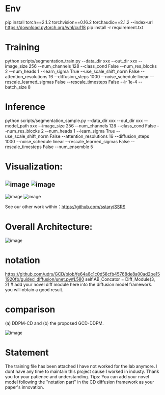 # Env 
pip install torch==2.1.2 torchvision==0.16.2 torchaudio==2.1.2 --index-url https://download.pytorch.org/whl/cu118
pip install -r requirement.txt

# Training 
python scripts/segmentation_train.py --data_dir xxx --out_dir xxx --image_size 256 --num_channels 128 --class_cond False --num_res_blocks 2 --num_heads 1 --learn_sigma True --use_scale_shift_norm False --attention_resolutions 16 --diffusion_steps 1000 --noise_schedule linear --rescale_learned_sigmas False --rescale_timesteps False --lr 1e-4 --batch_size 8

# Inference
python scripts/segmentation_sample.py  --data_dir xxx --out_dir xxx --model_path xxx --image_size 256 --num_channels 128 --class_cond False --num_res_blocks 2 --num_heads 1 --learn_sigma True --use_scale_shift_norm False --attention_resolutions 16 --diffusion_steps 1000 --noise_schedule linear --rescale_learned_sigmas False --rescale_timesteps False --num_ensemble 5

# Visualization:
![image](https://github.com/Udrs/DDPM-based-Change-Detection/blob/main/inference_vis_video/output_video2.gif)
![image](https://github.com/Udrs/DDPM-based-Change-Detection/blob/main/inference_vis_video/output_video4.gif)
---
![image](https://github.com/Udrs/DDPM-based-Change-Detection/blob/main/inference_vis_video/output_video5.gif)
![image](https://github.com/Udrs/DDPM-based-Change-Detection/blob/main/inference_vis_video/output_video6.gif)

See our other work within：https://github.com/sstary/SSRS



# Overall Architecture:
![image](https://github.com/udrs/GCD/assets/71435435/a4f04b4c-9700-4bbf-b147-7845345b4532)

# notation

https://github.com/udrs/GCD/blob/fe64a6c1c0d58cfb45768de8a00ad2be151920fb/guided_diffusion/unet.py#L580
self.AB_Concator = Diff_Module(3, 2)  # add your novel diff module here into the diffusion model framework. you will obtain a good result. 

# comparison 
(a) DDPM-CD and (b) the proposed GCD-DDPM.

![image](https://github.com/udrs/GCD/assets/71435435/30bdf8d5-3675-4c21-b057-1a6caebeddd5)

# Statement
The training file has been attached
I have not worked for the lab anymore. I dont have any time to maintain this project cause I worked in industy.
Thank you for your patience and understanding.
Tips: You can add your novel model following the "notation part" in the CD diffusion framework as your paper's innovation.
